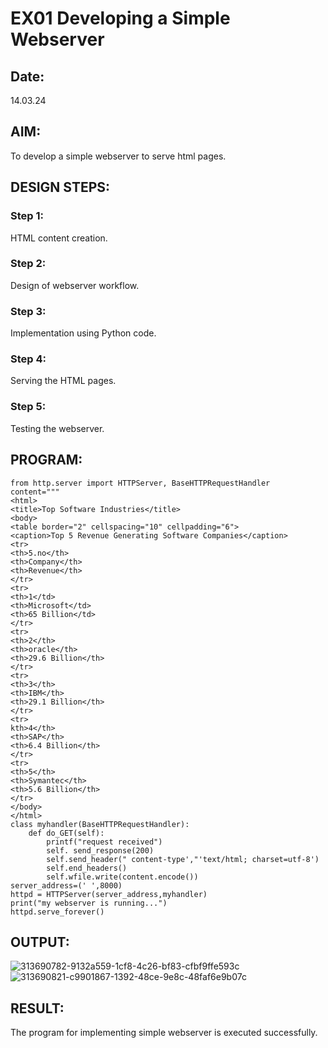 # EX01 Developing a Simple Webserver
## Date:
14.03.24
## AIM:
To develop a simple webserver to serve html pages.

## DESIGN STEPS:
### Step 1: 
HTML content creation.

### Step 2:
Design of webserver workflow.

### Step 3:
Implementation using Python code.

### Step 4:
Serving the HTML pages.

### Step 5:
Testing the webserver.

## PROGRAM:
```
from http.server import HTTPServer, BaseHTTPRequestHandler
content="""
<html>
<title>Top Software Industries</title>
<body>
<table border="2" cellspacing="10" cellpadding="6">
<caption>Top 5 Revenue Generating Software Companies</caption>
<tr>
<th>5.no</th>
<th>Company</th>
<th>Revenue</th>
</tr>
<tr>
<th>1</td>
<th>Microsoft</td>
<th>65 Billion</td>
</tr>
<tr>
<th>2</th>
<th>oracle</th>
<th>29.6 Billion</th>
</tr>
<tr>
<th>3</th>
<th>IBM</th>
<th>29.1 Billion</th>
</tr>
<tr>
kth>4</th>
<th>SAP</th>
<th>6.4 Billion</th>
</tr>
<tr>
<th>5</th>
<th>Symantec</th>
<th>5.6 Billion</th>
</tr>
</body>
</html>
class myhandler(BaseHTTPRequestHandler):
    def do_GET(self):
        printf("request received")
        self. send_response(200)
        self.send_header(" content-type',"'text/html; charset=utf-8')
        self.end_headers()
        self.wfile.write(content.encode())
server_address=(' ',8000)
httpd = HTTPServer(server_address,myhandler)
print("my webserver is running...")
httpd.serve_forever()
```
## OUTPUT:
![313690782-9132a559-1cf8-4c26-bf83-cfbf9ffe593c](https://github.com/Harsetha/simplewebserver/assets/149985878/b3dc64c7-7e7d-490a-b84d-3ec014238e6d)
![313690821-c9901867-1392-48ce-9e8c-48faf6e9b07c](https://github.com/Harsetha/simplewebserver/assets/149985878/f3af892c-b83d-4364-b509-8fa2e0b93092)


## RESULT:
The program for implementing simple webserver is executed successfully.
